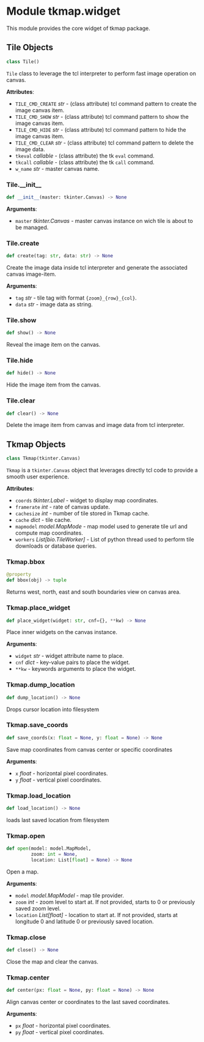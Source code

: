 <a id="tkmap.widget"></a>

# Module tkmap.widget

This module provides the core widget of tkmap package.

<a id="tkmap.widget.Tile"></a>

## Tile Objects

```python
class Tile()
```

`Tile` class to leverage the tcl interpreter to perform fast image
operation on canvas.

**Attributes**:

- `TILE_CMD_CREATE` _str_ - (class attribute) tcl command pattern to create
  the image canvas item.
- `TILE_CMD_SHOW` _str_ - (class attribute) tcl command pattern to show the
  image canvas item.
- `TILE_CMD_HIDE` _str_ - (class attribute) tcl command pattern to hide the
  image canvas item.
- `TILE_CMD_CLEAR` _str_ - (class attribute) tcl command pattern to delete
  the image data.
- `tkeval` _callable_ - (class attribute) the tk `eval` command.
- `tkcall` _callable_ - (class attribute) the tk `call` command.
- `w_name` _str_ - master canvas name.

<a id="tkmap.widget.Tile.__init__"></a>

### Tile.\_\_init\_\_

```python
def __init__(master: tkinter.Canvas) -> None
```

**Arguments**:

- `master` _tkinter.Canvas_ - master canvas instance on wich tile is
  about to be managed.

<a id="tkmap.widget.Tile.create"></a>

### Tile.create

```python
def create(tag: str, data: str) -> None
```

Create the image data inside tcl interpreter and generate the
associated canvas image-item.

**Arguments**:

- `tag` _str_ - tile tag with format `{zoom}_{row}_{col}`.
- `data` _str_ - image data as string.

<a id="tkmap.widget.Tile.show"></a>

### Tile.show

```python
def show() -> None
```

Reveal the image item on the canvas.

<a id="tkmap.widget.Tile.hide"></a>

### Tile.hide

```python
def hide() -> None
```

Hide the image item from the canvas.

<a id="tkmap.widget.Tile.clear"></a>

### Tile.clear

```python
def clear() -> None
```

Delete the image item from canvas and image data from tcl interpreter.

<a id="tkmap.widget.Tkmap"></a>

## Tkmap Objects

```python
class Tkmap(tkinter.Canvas)
```

`Tkmap` is a `tkinter.Canvas` object that leverages directly tcl code to
provide a smooth user experience.

**Attributes**:

- `coords` _tkinter.Label_ - widget to display map coordinates.
- `framerate` _int_ - rate of canvas update.
- `cachesize` _int_ - number of tile stored in Tkmap cache.
- `cache` _dict_ - tile cache.
- `mapmodel` _model.MapMode_ - map model used to generate tile url and
  compute map coordinates.
- `workers` _List[bio.TileWorker]_ - List of python thread used to perform
  tile downloads or database queries.

<a id="tkmap.widget.Tkmap.bbox"></a>

### Tkmap.bbox

```python
@property
def bbox(obj) -> tuple
```

Returns west, north, east and south boundaries view on canvas area.

<a id="tkmap.widget.Tkmap.place_widget"></a>

### Tkmap.place\_widget

```python
def place_widget(widget: str, cnf={}, **kw) -> None
```

Place inner widgets on the canvas instance.

**Arguments**:

- `widget` _str_ - widget attribute name to place.
- `cnf` _dict_ - key-value pairs to place the widget.
- `**kw` - keywords arguments to place the widget.

<a id="tkmap.widget.Tkmap.dump_location"></a>

### Tkmap.dump\_location

```python
def dump_location() -> None
```

Drops cursor location into filesystem

<a id="tkmap.widget.Tkmap.save_coords"></a>

### Tkmap.save\_coords

```python
def save_coords(x: float = None, y: float = None) -> None
```

Save map coordinates from canvas center or specific coordinates

**Arguments**:

- `x` _float_ - horizontal pixel coordinates.
- `y` _float_ - vertical pixel coordinates.

<a id="tkmap.widget.Tkmap.load_location"></a>

### Tkmap.load\_location

```python
def load_location() -> None
```

loads last saved location from filesystem

<a id="tkmap.widget.Tkmap.open"></a>

### Tkmap.open

```python
def open(model: model.MapModel,
         zoom: int = None,
         location: List[float] = None) -> None
```

Open a map.

**Arguments**:

- `model` _model.MapModel_ - map tile provider.
- `zoom` _int_ - zoom level to start at. If not provided, starts to 0
  or previously saved zoom level.
- `location` _List[float]_ - location to start at. If not provided,
  starts at longitude 0 and latitude 0 or previously saved
  location.

<a id="tkmap.widget.Tkmap.close"></a>

### Tkmap.close

```python
def close() -> None
```

Close the map and clear the canvas.

<a id="tkmap.widget.Tkmap.center"></a>

### Tkmap.center

```python
def center(px: float = None, py: float = None) -> None
```

Align canvas center or coordinates to the last saved coordinates.

**Arguments**:

- `px` _float_ - horizontal pixel coordinates.
- `py` _float_ - vertical pixel coordinates.

